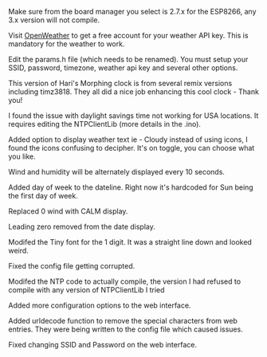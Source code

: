 Make sure from the board manager you select is 2.7.x for the ESP8266, any 3.x version will not compile.

Visit [OpenWeather](https://openweathermap.org/) to get a free account for your weather API key.  This is mandatory for the weather to work.  

Edit the params.h file (which needs to be renamed).  You must setup your SSID, password, timezone, weather api key and several other options.  

This version of Hari's Morphing clock is from several remix versions including timz3818. They all did a nice job enhancing this cool clock - Thank you!

I found the issue with daylight savings time not working for USA locations.  It requires editing the NTPClientLib (more details in the .ino).  

Added option to display weather text ie - Cloudy instead of using icons, I found the icons confusing to decipher.  It's on toggle, you can choose what you like.

Wind and humidity will be alternately displayed every 10 seconds.

Added day of week to the dateline.  Right now it's hardcoded for Sun being the first day of week.

Replaced 0 wind with CALM display.

Leading zero removed from the date display.

Modifed the Tiny font for the 1 digit.  It was a straight line down and looked weird.

Fixed the config file getting corrupted. 

Modifed the NTP code to actually compile, the version I had refused to compile with any version of NTPClientLib I tried

Added more configuration options to the web interface.

Added urldecode function to remove the special characters from web entries.  They were being written to the config file which caused issues.

Fixed changing SSID and Password on the web interface.


